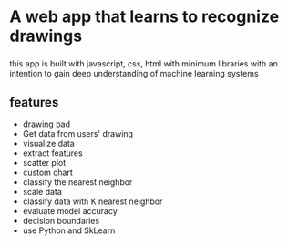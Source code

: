 # A web app that learns to recognize drawings

###

this app is built with javascript, css, html with minimum libraries with an intention to gain deep understanding of machine learning systems

## features

- drawing pad
- Get data from users' drawing
- visualize data
- extract features
- scatter plot
- custom chart
- classify the nearest neighbor
- scale data
- classify data with K nearest neighbor
- evaluate model accuracy
- decision boundaries
- use Python and SkLearn

###
